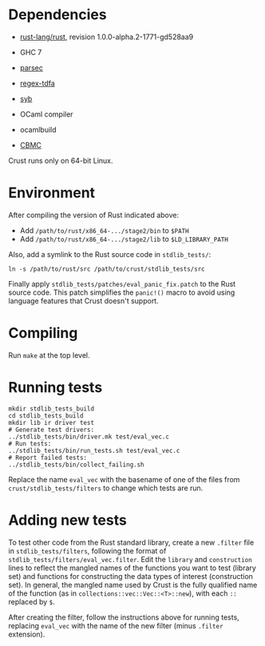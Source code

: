 # Dependencies

 * [rust-lang/rust](https://github.com/rust-lang/rust), revision 1.0.0-alpha.2-1771-gd528aa9

 * GHC 7
 * [parsec](https://hackage.haskell.org/package/parsec)
 * [regex-tdfa](https://hackage.haskell.org/package/regex-tdfa)
 * [syb](https://hackage.haskell.org/package/syb)

 * OCaml compiler
 * ocamlbuild

 * [CBMC](http://www.cprover.org/cbmc/)

Crust runs only on 64-bit Linux.


# Environment

After compiling the version of Rust indicated above:

 * Add `/path/to/rust/x86_64-.../stage2/bin` to `$PATH`
 * Add `/path/to/rust/x86_64-.../stage2/lib` to `$LD_LIBRARY_PATH`

Also, add a symlink to the Rust source code in `stdlib_tests/`:

    ln -s /path/to/rust/src /path/to/crust/stdlib_tests/src

Finally apply `stdlib_tests/patches/eval_panic_fix.patch` to the Rust source
code.  This patch simplifies the `panic!()` macro to avoid using language
features that Crust doesn't support.


# Compiling

Run `make` at the top level.


# Running tests

    mkdir stdlib_tests_build
    cd stdlib_tests_build
    mkdir lib ir driver test
    # Generate test drivers:
    ../stdlib_tests/bin/driver.mk test/eval_vec.c
    # Run tests:
    ../stdlib_tests/bin/run_tests.sh test/eval_vec.c
    # Report failed tests:
    ../stdlib_tests/bin/collect_failing.sh

Replace the name `eval_vec` with the basename of one of the files from
`crust/stdlib_tests/filters` to change which tests are run.


# Adding new tests

To test other code from the Rust standard library, create a new `.filter` file in
`stdlib_tests/filters`, following the format of
`stdlib_tests/filters/eval_vec.filter`.  Edit the `library` and `construction`
lines to reflect the mangled names of the functions you want to test (library
set) and functions for constructing the data types of interest (construction
set).  In general, the mangled name used by Crust is the fully qualified name
of the function (as in `collections::vec::Vec::<T>::new`), with each `::`
replaced by `$`.

After creating the filter, follow the instructions above for running tests,
replacing `eval_vec` with the name of the new filter (minus `.filter`
extension).

